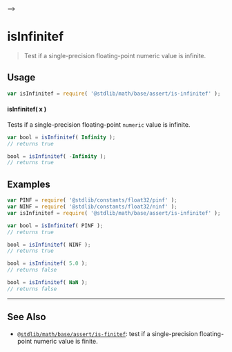     

-->

# isInfinitef

> Test if a single-precision floating-point numeric value is infinite.

<section class="usage">

## Usage

```javascript
var isInfinitef = require( '@stdlib/math/base/assert/is-infinitef' );
```

#### isInfinitef( x )

Tests if a single-precision floating-point `numeric` value is infinite.

```javascript
var bool = isInfinitef( Infinity );
// returns true

bool = isInfinitef( -Infinity );
// returns true
```

</section>

<!-- /.usage -->

<section class="examples">

## Examples

<!-- eslint no-undef: "error" -->

```javascript
var PINF = require( '@stdlib/constants/float32/pinf' );
var NINF = require( '@stdlib/constants/float32/ninf' );
var isInfinitef = require( '@stdlib/math/base/assert/is-infinitef' );

var bool = isInfinitef( PINF );
// returns true

bool = isInfinitef( NINF );
// returns true

bool = isInfinitef( 5.0 );
// returns false

bool = isInfinitef( NaN );
// returns false
```

</section>

<!-- /.examples -->

<!-- Section for related `stdlib` packages. Do not manually edit this section, as it is automatically populated. -->

<section class="related">

* * *

## See Also

-   <span class="package-name">[`@stdlib/math/base/assert/is-finitef`][@stdlib/math/base/assert/is-finitef]</span><span class="delimiter">: </span><span class="description">test if a single-precision floating-point numeric value is finite.</span>

</section>

<!-- /.related -->

<!-- Section for all links. Make sure to keep an empty line after the `section` element and another before the `/section` close. -->

<section class="links">

<!-- <related-links> -->

[@stdlib/math/base/assert/is-finitef]: https://github.com/Rejoan-Sardar/Big-Project-with-stdlib/tree/main/lib/node_modules/%40stdlib/math/base/assert/is-finitef

<!-- </related-links> -->

</section>

<!-- /.links -->
